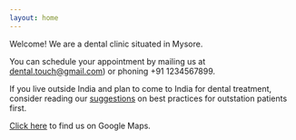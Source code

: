 ```yaml
---
layout: home
---
```


Welcome! We are a dental clinic situated in Mysore.

You can schedule your appointment by mailing us at [dental.touch@gmail.com](mailto:dental.touch@gmail.com?subject=Appointment%20Registration)) or phoning +91 1234567899.

If you live outside India and plan to come to India for dental treatment, consider reading our [suggestions](outstation) on best practices for outstation patients first.

[Click here](https://goo.gl/maps/uoRiTec5ySRfNTmKA) to find us on Google Maps.